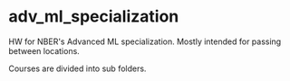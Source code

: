 # adv_ml_specialization

HW for NBER's Advanced ML specialization. Mostly intended for passing between locations. 

Courses are divided into sub folders.
